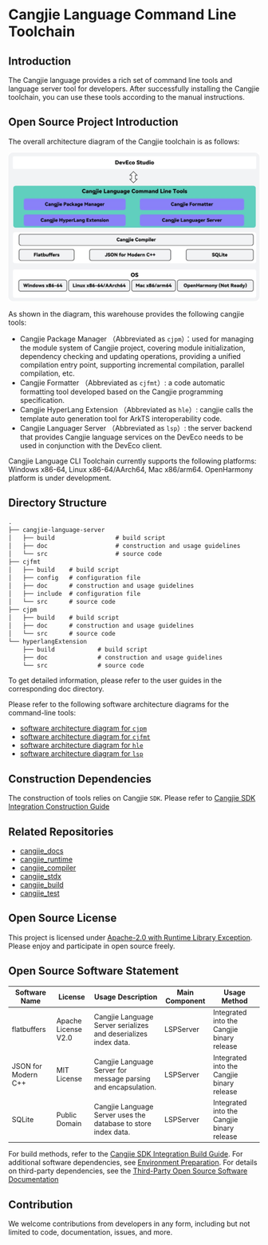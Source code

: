 # Cangjie Language Command Line Toolchain

## Introduction

The Cangjie language provides a rich set of command line tools and language server tool for developers. After successfully installing the Cangjie toolchain, you can use these tools according to the manual instructions.

## Open Source Project Introduction

The overall architecture diagram of the Cangjie toolchain is as follows:

![The overall architecture diagram of the Cangjie toolchain](./figures/tools-architecture.jpg)

As shown in the diagram, this warehouse provides the following cangjie tools:

- Cangjie Package Manager （Abbreviated as `cjpm`）：used for managing the module system of Cangjie project, covering module initialization, dependency checking and updating operations, providing a unified compilation entry point, supporting incremental compilation, parallel compilation, etc.
- Cangjie Formatter （Abbreviated as `cjfmt`）: a code automatic formatting tool developed based on the Cangjie programming specification.
- Cangjie HyperLang Extension （Abbreviated as `hle`）: cangjie calls the template auto generation tool for ArkTS interoperability code.
- Cangjie Languager Server （Abbreviated as `lsp`）: the server backend that provides Cangjie language services on the DevEco needs to be used in conjunction with the DevEco client.

Cangjie Language CLI Toolchain currently supports the following platforms: Windows x86-64, Linux x86-64/AArch64, Mac x86/arm64. OpenHarmony platform is under development.

## Directory Structure

```
.
├── cangjie-language-server
│   ├── build                 # build script
│   ├── doc                   # construction and usage guidelines
│   └── src                   # source code
├── cjfmt
│   ├── build    # build script
│   ├── config   # configuration file
│   ├── doc      # construction and usage guidelines
│   ├── include  # configuration file
│   └── src      # source code
├── cjpm
│   ├── build    # build script
│   ├── doc      # construction and usage guidelines
│   └── src      # source code
└── hyperlangExtension
    ├── build            # build script
    ├── doc              # construction and usage guidelines
    └── src              # source code
```

To get detailed information, please refer to the user guides in the corresponding doc directory.

Please refer to the following software architecture diagrams for the command-line tools:	

- [software architecture diagram for `cjpm`](./cjpm/doc/developer_guide.md#开源项目介绍)	
- [software architecture diagram for `cjfmt`](./cjfmt/doc/developer_guide.md#开源项目介绍)	
- [software architecture diagram for `hle`](./hyperlangExtension/doc/developer_guide.md#开源项目介绍)	
- [software architecture diagram for `lsp`](./cangjie-language-server/doc/developer_guide.md#开源项目介绍)

## Construction Dependencies

The construction of tools relies on Cangjie `SDK`. Please refer to [Cangjie SDK Integration Construction Guide](https://gitcode.com/Cangjie/cangjie_build/blob/dev/README.md)

## Related Repositories

- [cangjie_docs](https://gitcode.com/Cangjie/cangjie_docs/tree/main/docs/dev-guide)
- [cangjie_runtime](https://gitcode.com/openharmony-sig/third_party_cangjie_runtime)
- [cangjie_compiler](https://gitcode.com/openharmony-sig/third_party_cangjie_compiler)
- [cangjie_stdx](https://gitcode.com/openharmony-sig/third_party_cangjie_stdx)
- [cangjie_build](https://gitcode.com/Cangjie/cangjie_build)
- [cangjie_test](https://gitcode.com/Cangjie/cangjie_test)

## Open Source License

This project is licensed under [Apache-2.0 with Runtime Library Exception](./LICENSE). Please enjoy and participate in open source freely.

## Open Source Software Statement

| Software Name        | License             | Usage Description                                               | Main Component | Usage Method                               |
|----------------------|---------------------|-----------------------------------------------------------------|----------------|--------------------------------------------|
| flatbuffers          | Apache License V2.0 | Cangjie Language Server serializes and deserializes index data. | LSPServer      | Integrated into the Cangjie binary release |
| JSON for Modern C++  | MIT License         | Cangjie Language Server for message parsing and encapsulation.  | LSPServer      | Integrated into the Cangjie binary release |
| SQLite               | Public Domain       | Cangjie Language Server uses the database to store index data.  | LSPServer      | Integrated into the Cangjie binary release |

For build methods, refer to the [Cangjie SDK Integration Build Guide](). For additional software dependencies, see [Environment Preparation](). For details on third-party dependencies, see the [Third-Party Open Source Software Documentation](./third_party/README.md)

## Contribution

We welcome contributions from developers in any form, including but not limited to code, documentation, issues, and more.